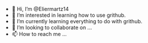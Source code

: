- 👋 Hi, I’m @Eliermartz14
- 👀 I’m interested in learning how to use grithub.
- 🌱 I’m currently learning everything to do with grithub.
- 💞️ I’m looking to collaborate on ...
- 📫 How to reach me ...

<!---
Eliermartz14/Eliermartz14 is a ✨ special ✨ repository because its `README.md` (this file) appears on your GitHub profile.
You can click the Preview link to take a look at your changes.
--->
